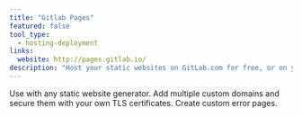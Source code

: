 ```yaml
---
title: "Gitlab Pages"
featured: false
tool_type:
  - hosting-deployment
links:
  website: http://pages.gitlab.io/
description: "Host your static websites on GitLab.com for free, or on your own GitLab EE instance."
---
```

Use with any static website generator. Add multiple custom domains and secure them with your own TLS certificates. Create custom error pages.
